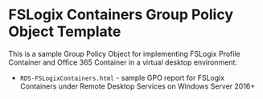 # FSLogix Containers Group Policy Object Template

This is a sample Group Policy Object for implementing FSLogix Profile Container and Office 365 Container in a virtual desktop environment:

* `RDS-FSLogixContainers.html` - sample GPO report for FSLogix Containers under Remote Desktop Services on Windows Server 2016+
